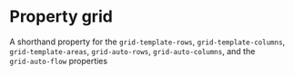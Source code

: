 # Property grid

A shorthand property for the `grid-template-rows`, 
`grid-template-columns`, `grid-template-areas`,
`grid-auto-rows`, `grid-auto-columns`, and the  
`grid-auto-flow` properties  
